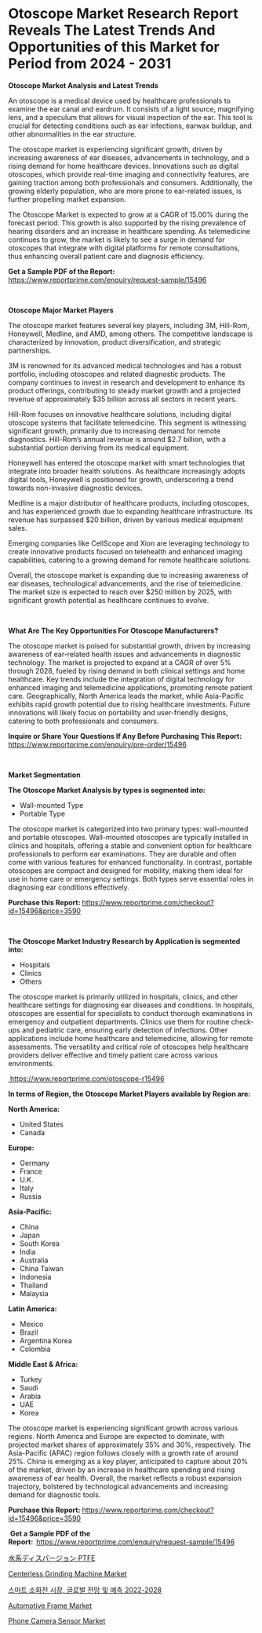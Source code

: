 <p><h1>Otoscope Market Research Report Reveals The Latest Trends And Opportunities of this Market for Period from 2024 - 2031</h1></p><p><strong>Otoscope Market Analysis and Latest Trends</strong></p>
<p><p>An otoscope is a medical device used by healthcare professionals to examine the ear canal and eardrum. It consists of a light source, magnifying lens, and a speculum that allows for visual inspection of the ear. This tool is crucial for detecting conditions such as ear infections, earwax buildup, and other abnormalities in the ear structure.</p><p>The otoscope market is experiencing significant growth, driven by increasing awareness of ear diseases, advancements in technology, and a rising demand for home healthcare devices. Innovations such as digital otoscopes, which provide real-time imaging and connectivity features, are gaining traction among both professionals and consumers. Additionally, the growing elderly population, who are more prone to ear-related issues, is further propelling market expansion.</p><p>The Otoscope Market is expected to grow at a CAGR of 15.00% during the forecast period. This growth is also supported by the rising prevalence of hearing disorders and an increase in healthcare spending. As telemedicine continues to grow, the market is likely to see a surge in demand for otoscopes that integrate with digital platforms for remote consultations, thus enhancing overall patient care and diagnosis efficiency.</p></p>
<p><strong>Get a Sample PDF of the Report:&nbsp;</strong> <a href="https://www.reportprime.com/enquiry/request-sample/15496">https://www.reportprime.com/enquiry/request-sample/15496</a></p>
<p>&nbsp;</p>
<p><strong>Otoscope Major Market Players</strong></p>
<p><p>The otoscope market features several key players, including 3M, Hill-Rom, Honeywell, Medline, and AMD, among others. The competitive landscape is characterized by innovation, product diversification, and strategic partnerships.</p><p>3M is renowned for its advanced medical technologies and has a robust portfolio, including otoscopes and related diagnostic products. The company continues to invest in research and development to enhance its product offerings, contributing to steady market growth and a projected revenue of approximately $35 billion across all sectors in recent years.</p><p>Hill-Rom focuses on innovative healthcare solutions, including digital otoscope systems that facilitate telemedicine. This segment is witnessing significant growth, primarily due to increasing demand for remote diagnostics. Hill-Rom’s annual revenue is around $2.7 billion, with a substantial portion deriving from its medical equipment.</p><p>Honeywell has entered the otoscope market with smart technologies that integrate into broader health solutions. As healthcare increasingly adopts digital tools, Honeywell is positioned for growth, underscoring a trend towards non-invasive diagnostic devices. </p><p>Medline is a major distributor of healthcare products, including otoscopes, and has experienced growth due to expanding healthcare infrastructure. Its revenue has surpassed $20 billion, driven by various medical equipment sales.</p><p>Emerging companies like CellScope and Xion are leveraging technology to create innovative products focused on telehealth and enhanced imaging capabilities, catering to a growing demand for remote healthcare solutions.</p><p>Overall, the otoscope market is expanding due to increasing awareness of ear diseases, technological advancements, and the rise of telemedicine. The market size is expected to reach over $250 million by 2025, with significant growth potential as healthcare continues to evolve.</p></p>
<p>&nbsp;</p>
<p><strong>What Are The Key Opportunities For Otoscope Manufacturers?</strong></p>
<p><p>The otoscope market is poised for substantial growth, driven by increasing awareness of ear-related health issues and advancements in diagnostic technology. The market is projected to expand at a CAGR of over 5% through 2028, fueled by rising demand in both clinical settings and home healthcare. Key trends include the integration of digital technology for enhanced imaging and telemedicine applications, promoting remote patient care. Geographically, North America leads the market, while Asia-Pacific exhibits rapid growth potential due to rising healthcare investments. Future innovations will likely focus on portability and user-friendly designs, catering to both professionals and consumers.</p></p>
<p><strong>Inquire or Share Your Questions If Any Before Purchasing This Report:</strong> <a href="https://www.reportprime.com/enquiry/pre-order/15496">https://www.reportprime.com/enquiry/pre-order/15496</a></p>
<p>&nbsp;</p>
<p><strong>Market Segmentation</strong></p>
<p><strong>The Otoscope Market Analysis by types is segmented into:</strong></p>
<p><ul><li>Wall-mounted Type</li><li>Portable Type</li></ul></p>
<p><p>The otoscope market is categorized into two primary types: wall-mounted and portable otoscopes. Wall-mounted otoscopes are typically installed in clinics and hospitals, offering a stable and convenient option for healthcare professionals to perform ear examinations. They are durable and often come with various features for enhanced functionality. In contrast, portable otoscopes are compact and designed for mobility, making them ideal for use in home care or emergency settings. Both types serve essential roles in diagnosing ear conditions effectively.</p></p>
<p><strong>Purchase this Report:&nbsp;</strong><a href="https://www.reportprime.com/checkout?id=15496&price=3590">https://www.reportprime.com/checkout?id=15496&price=3590</a></p>
<p>&nbsp;</p>
<p><strong>The Otoscope Market Industry Research by Application is segmented into:</strong></p>
<p><ul><li>Hospitals</li><li>Clinics</li><li>Others</li></ul></p>
<p><p>The otoscope market is primarily utilized in hospitals, clinics, and other healthcare settings for diagnosing ear diseases and conditions. In hospitals, otoscopes are essential for specialists to conduct thorough examinations in emergency and outpatient departments. Clinics use them for routine check-ups and pediatric care, ensuring early detection of infections. Other applications include home healthcare and telemedicine, allowing for remote assessments. The versatility and critical role of otoscopes help healthcare providers deliver effective and timely patient care across various environments.</p></p>
<p><a href="https://www.reportprime.com/otoscope-r15496">&nbsp;https://www.reportprime.com/otoscope-r15496</a></p>
<p><strong>In terms of Region, the Otoscope Market Players available by Region are:</strong></p>
<p>
    <p> <strong> North America: </strong>
        <ul>
            <li>United States</li>
            <li>Canada</li>
        </ul>
        </p> 
    <p> <strong> Europe: </strong>
        <ul>
            <li>Germany</li>
            <li>France</li>
            <li>U.K.</li>
            <li>Italy</li>
            <li>Russia</li>
        </ul>
        </p> 
    <p> <strong> Asia-Pacific: </strong>
        <ul>
            <li>China</li>
            <li>Japan</li>
            <li>South Korea</li>
            <li>India</li>
            <li>Australia</li>
            <li>China Taiwan</li>
            <li>Indonesia</li>
            <li>Thailand</li>
            <li>Malaysia</li>
        </ul>
        </p> 
    <p> <strong> Latin America: </strong>
        <ul>
            <li>Mexico</li>
            <li>Brazil</li>
            <li>Argentina Korea</li>
            <li>Colombia</li>
        </ul>
        </p> 
    <p> <strong> Middle East & Africa: </strong>
        <ul>
            <li>Turkey</li>
            <li>Saudi</li>
            <li>Arabia</li>
            <li>UAE</li>
            <li>Korea</li>
        </ul>
    </p>
    </p>
<p><p>The otoscope market is experiencing significant growth across various regions. North America and Europe are expected to dominate, with projected market shares of approximately 35% and 30%, respectively. The Asia-Pacific (APAC) region follows closely with a growth rate of around 25%. China is emerging as a key player, anticipated to capture about 20% of the market, driven by an increase in healthcare spending and rising awareness of ear health. Overall, the market reflects a robust expansion trajectory, bolstered by technological advancements and increasing demand for diagnostic tools.</p></p>
<p><strong>Purchase this Report: </strong><a href="https://www.reportprime.com/checkout?id=15496&price=3590">https://www.reportprime.com/checkout?id=15496&price=3590</a></p>
<p>&nbsp;<strong>Get a Sample PDF of the Report:&nbsp;&nbsp;</strong><a href="https://www.reportprime.com/enquiry/request-sample/15496">https://www.reportprime.com/enquiry/request-sample/15496</a></p>
<p><strong></strong></p>
<p><p><a href="https://medium.com/@brandyhiiqh/aqueous-dispersion-ptfe-market-%E3%81%AE%E3%82%B0%E3%83%AD%E3%83%BC%E3%83%90%E3%83%AB%E5%B8%82%E5%A0%B4%E6%A6%82%E8%A6%81%E3%81%AF-%E4%B8%96%E7%95%8C%E3%81%8A%E3%82%88%E3%81%B3%E4%B8%BB%E8%A6%81%E5%B8%82%E5%A0%B4%E3%81%AB%E3%81%8A%E3%81%91%E3%82%8B%E6%A5%AD%E7%95%8C%E3%81%AB%E5%BD%B1%E9%9F%BF%E3%82%92%E4%B8%8E%E3%81%88%E3%82%8B%E4%B8%BB%E8%A6%81%E3%81%AA%E3%83%88%E3%83%AC%E3%83%B3%E3%83%89%E3%81%AB%E3%81%A4%E3%81%84%E3%81%A6-%E7%8B%AC%E8%87%AA%E3%81%AE%E8%A6%96%E7%82%B9%E3%82%92%E6%8F%90%E4%BE%9B%E3%81%97%E3%81%BE%E3%81%99-d6f12582e9a9">水系ディスパージョン PTFE</a></p><p><a href="https://www.linkedin.com/pulse/centerless-grinding-machine-market-global-share-ranking-2fage?trackingId=jSOFXpRcQIWLVB5nPsAslA%3D%3D">Centerless Grinding Machine Market</a></p><p><a href="https://medium.com/@czbtzkwc9/smart-fire-hydrant-market-global-outlook-and-forecast-2022-2028-market-%EC%9D%98-%EA%B8%80%EB%A1%9C%EB%B2%8C-%EC%8B%9C%EC%9E%A5-%EA%B0%9C%EC%9A%94%EB%8A%94-%EC%A0%84-%EC%84%B8%EA%B3%84-%EB%B0%8F-%EC%A3%BC%EC%9A%94-9da8c40923b7">스마트 소화전 시장, 글로벌 전망 및 예측 2022-2028</a></p><p><a href="https://issuu.com/reportprime-2/docs/automotive-frame-market-size-2030.p_a7e0ea84791b98">Automotive Frame Market</a></p><p><a href="https://medium.com/@trevorcampbell02/the-global-phone-camera-sensor-market-is-expected-to-witness-a-compound-annual-growth-rate-cagr-a4618a067238">Phone Camera Sensor Market</a></p></p>